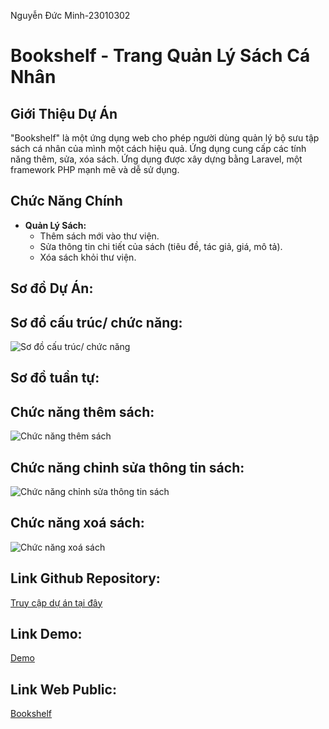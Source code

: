 Nguyễn Đức Minh-23010302 
# Bookshelf - Trang Quản Lý Sách Cá Nhân

## Giới Thiệu Dự Án
"Bookshelf" là một ứng dụng web cho phép người dùng quản lý bộ sưu tập sách cá nhân của mình một cách hiệu quả. Ứng dụng cung cấp các tính năng thêm, sửa, xóa sách. Ứng dụng được xây dựng bằng Laravel, một framework PHP mạnh mẽ và dễ sử dụng.

## Chức Năng Chính

- **Quản Lý Sách:**
    - Thêm sách mới vào thư viện.
    - Sửa thông tin chi tiết của sách (tiêu đề, tác giả, giá, mô tả).
    - Xóa sách khỏi thư viện.
      
## Sơ đồ Dự Án:

## Sơ đồ cấu trúc/ chức năng:

![Sơ đồ cấu trúc/ chức năng](https://github.com/user-attachments/assets/4d43eb7a-0db1-4613-b0a7-4bf29a2d56cf)

## Sơ đồ tuần tự:
## Chức năng thêm sách:

![Chức năng thêm sách](https://github.com/user-attachments/assets/5a86d2d1-8067-4b2b-a195-aa1be5b90c23)

## Chức năng chỉnh sửa thông tin sách:

![Chức năng chỉnh sửa thông tin sách](https://github.com/user-attachments/assets/4026f723-1896-4a29-aa2c-c494ce48fca2)

## Chức năng xoá sách:

![Chức năng xoá sách](https://github.com/user-attachments/assets/bb7cfc73-c67c-4265-bc60-50cbacba8d76)

## Link Github Repository:
[Truy cập dự án tại đây](https://github.com/ngMinh42/TKWNC-Bookshelf)

## Link Demo:
[Demo](https://youtu.be/0zgMMM_WLdE)

## Link Web Public:
[Bookshelf](http://127.0.0.1:8000/books)


